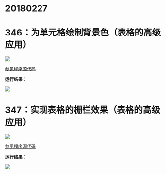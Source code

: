 # 20180227

# 346：为单元格绘制背景色（表格的高级应用）

<img src="http://image.renkaigis.com/keepcoding/2018022701.png">

<a href="https://github.com/renkaigis/KeepCoding/tree/master/2018/02/27" target="_blank">参见程序源代码</a>

**运行结果：**

<img src="http://image.renkaigis.com/keepcoding/2018022702.png">

# 347：实现表格的栅栏效果（表格的高级应用）

<img src="http://image.renkaigis.com/keepcoding/2018022703.png">

<a href="https://github.com/renkaigis/KeepCoding/tree/master/2018/02/27" target="_blank">参见程序源代码</a>

**运行结果：**

<img src="http://image.renkaigis.com/keepcoding/2018022704.png">